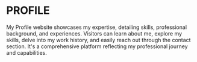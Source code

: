# PROFILE
My Profile website showcases my expertise, detailing skills, professional background, and experiences. Visitors can learn about me, explore my skills, delve into my work history, and easily reach out through the contact section. It's a comprehensive platform reflecting my professional journey and capabilities.
